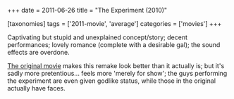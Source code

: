 +++
date = 2011-06-26
title = "The Experiment (2010)"

[taxonomies]
tags = ['2011-movie', 'average']
categories = ['movies']
+++

Captivating but stupid and unexplained concept/story; decent
performances; lovely romance (complete with a desirable gal); the sound
effects are overdone.

[The original movie] makes this remake look better than it actually is;
but it's sadly more pretentious... feels more 'merely for show'; the
guys performing the experiment are even given godlike status, while
those in the original actually have faces.

  [The original movie]: http://tshepang.net/das-experiment-2001
